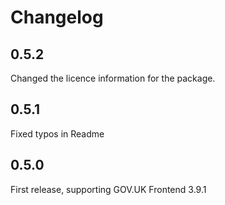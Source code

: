 # Changelog

## 0.5.2

Changed the licence information for the package.

## 0.5.1

Fixed typos in Readme

## 0.5.0

First release, supporting GOV.UK Frontend 3.9.1
